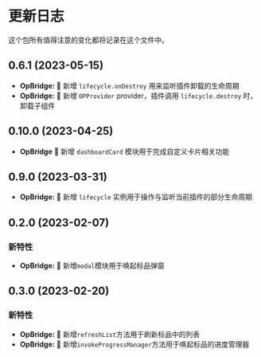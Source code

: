 # 更新日志

这个包所有值得注意的变化都将记录在这个文件中。

## 0.6.1 (2023-05-15)

- **OpBridge:** 🌟 新增 `lifecycle.onDestroy` 用来监听插件卸载的生命周期
- **OpBridge:** 🌟 新增 `OPProvider` provider，插件调用 `lifecycle.destroy` 时，卸载子组件

## 0.10.0 (2023-04-25)

- **OpBridge** 🌟 新增 `dashboardCard` 模块用于完成自定义卡片相关功能

## 0.9.0 (2023-03-31)

- **OpBridge:** 🌟 新增 `lifecycle` 实例用于操作与监听当前插件的部分生命周期

## 0.2.0 (2023-02-07)

### 新特性

- **OpBridge:** 🌟 新增`modal`模块用于唤起标品弹窗

## 0.3.0 (2023-02-20)

### 新特性

- **OpBridge:** 🌟 新增`refreshList`方法用于刷新标品中的列表
- **OpBridge:** 🌟 新增`invokeProgressManager`方法用于唤起标品的进度管理器
